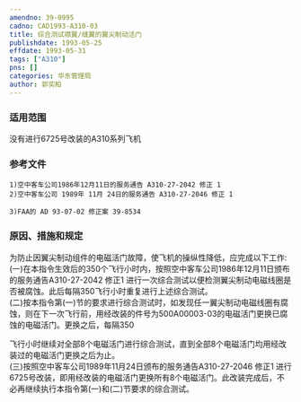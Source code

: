 ```yaml
---
amendno: 39-0995  
cadno: CAD1993-A310-03  
title: 综合测试襟翼/缝翼的翼尖制动活门  
publishdate: 1993-05-25  
effdate: 1993-05-31  
tags: ["A310"]  
pns: []  
categories: 华东管理局  
author: 郭奕柏  
---
```

  
### 适用范围  
没有进行6725号改装的A310系列飞机  
  
<!--more-->  
### 参考文件  
    1)空中客车公司1986年12月11日的服务通告 A310-27-2042 修正 1  
    2)空中客车公司 1989年 11月 24日的服务通告 A310-27-2046 修正 1  
  
    3)FAA的 AD 93-07-02 修正案 39-8534  
  
### 原因、措施和规定  
为防止因翼尖制动组件的电磁活门故障，使飞机的操纵性降低，应完成以下工作:  
    (一)在本指令生效后的350个飞行小时内，按照空中客车公司1986年12月11日颁布的服务通告A310-27-2042 修正1 进行一次综合测试以便检测翼尖制动电磁线圈是否被腐蚀。此后每隔350飞行小时重复进行上述综合测试。  
(二)按本指令第(一)节的要求进行综合测试时，如发现任一翼尖制动电磁线圈有腐蚀，则在下一次飞行前，用经改装的件号为500A00003-03的电磁活门更换已腐蚀的电磁活门。更换之后，每隔350  
  
飞行小时继续对全部8个电磁活门进行综合测试，直到全部8个电磁活门均用经改装过的电磁活门更换之后为止。  
(三)按照空中客车公司1989年11月24日颁布的服务通告A310-27-2046 修正1 进行6725号改装，即用经改装的电磁活门更换所有8个电磁活门。此改装完成后，不必再继续执行本指令第(一)和(二)节要求的综合测试。  
